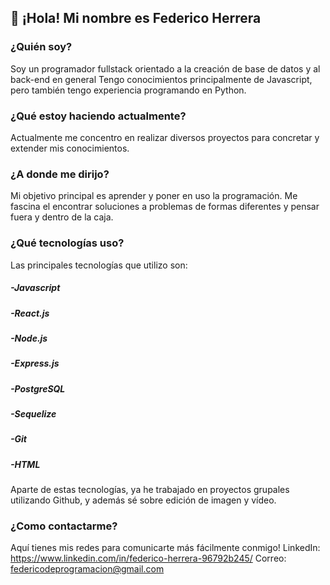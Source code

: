 ## 👋 ¡Hola! Mi nombre es Federico Herrera
### ¿Quién soy?
Soy un programador fullstack orientado a la creación de base de datos y al back-end en general
Tengo conocimientos principalmente de Javascript, pero también tengo experiencia programando en Python.
### ¿Qué estoy haciendo actualmente?
Actualmente me concentro en realizar diversos proyectos para concretar y extender mis conocimientos.
### ¿A donde me dirijo?
Mi objetivo principal es aprender y poner en uso la programación.
Me fascina el encontrar soluciones a problemas de formas diferentes y pensar fuera y dentro de la caja.
### ¿Qué tecnologías uso?
Las principales tecnologías que utilizo son:
##### -Javascript
##### -React.js
##### -Node.js
##### -Express.js
##### -PostgreSQL
##### -Sequelize
##### -Git
##### -HTML
Aparte de estas tecnologías, ya he trabajado en proyectos grupales utilizando Github, y además sé sobre edición de imagen y vídeo.
### ¿Como contactarme?
Aquí tienes mis redes para comunicarte más fácilmente conmigo!
LinkedIn: https://www.linkedin.com/in/federico-herrera-96792b245/
Correo: federicodeprogramacion@gmail.com



<!---
FedeHerrera/FedeHerrera is a ✨ special ✨ repository because its `README.md` (this file) appears on your GitHub profile.
You can click the Preview link to take a look at your changes.
--->

